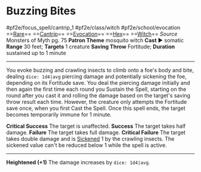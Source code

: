 # Buzzing Bites
#pf2e/focus_spell/cantrip_1 #pf2e/class/witch #pf2e/school/evocation 
==[Rare](../../../../../TTRPGShare-Pathfinder-2E-Vault/rules/traits/rare.md)== ==[Cantrip](../../../../../TTRPGShare-Pathfinder-2E-Vault/rules/traits/cantrip.md)== ==[Evocation](../../../../../TTRPGShare-Pathfinder-2E-Vault/rules/traits/evocation.md)== ==[Hex](../../../Traits/Hex.md)== ==[Witch](../../../Traits/Witch.md)==
*Source* Monsters of Myth pg. 75
**Patron Theme** mosquito witch
**Cast** ► somatic
**Range** 30 feet; **Targets** 1 creature
**Saving Throw** Fortitude; **Duration** sustained up to 1 minute

---
You evoke buzzing and crawling insects to climb onto a foe's body and bite, dealing `dice: 1d4|avg` piercing damage and potentially sickening the foe, depending on its Fortitude save. You deal the piercing damage initially and then again the first time each round you Sustain the Spell, starting on the round after you cast it and rolling the damage based on the target's saving throw result each time. However, the creature only attempts the Fortitude save once, when you first Cast the Spell. Once this spell ends, the target becomes temporarily immune for 1 minute.

**Critical Success** The target is unaffected.
**Success** The target takes half damage.
**Failure** The target takes full damage.
**Critical Failure** The target takes double damage and is [Sickened](../../../Conditions/Sickened.md) 1 by the crawling insects. The sickened value can't be reduced below 1 while the spell is active.

<hr>

**Heightened (+1)** The damage increases by `dice: 1d4|avg`.